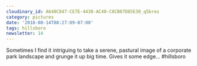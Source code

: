 ```yaml
---
cloudinary_id: A640C847-CE7E-4438-AC40-C8CB07D85E30_q5bres
category: pictures
date: '2018-08-14T08:27:09-07:00'
tags: hillsboro
newsletter: 14
---
```


Sometimes I find it intriguing to take a serene, pastural image of a corporate park landscape and grunge it up big time. Gives it some edge… #hillsboro